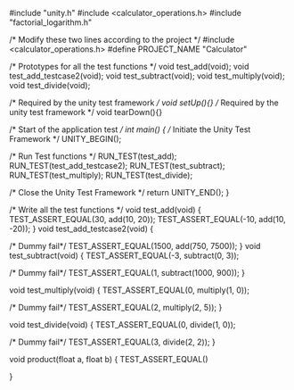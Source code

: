 
#include "unity.h"
#include <calculator_operations.h>
#include "factorial_logarithm.h"

/* Modify these two lines according to the project */
#include <calculator_operations.h>
#define PROJECT_NAME    "Calculator"

/* Prototypes for all the test functions */
void test_add(void);
void test_add_testcase2(void);
void test_subtract(void);
void test_multiply(void);
void test_divide(void);

/* Required by the unity test framework */
void setUp(){}
/* Required by the unity test framework */
void tearDown(){}

/* Start of the application test */
int main()
{
/* Initiate the Unity Test Framework */
  UNITY_BEGIN();

/* Run Test functions */
  RUN_TEST(test_add);
  RUN_TEST(test_add_testcase2);
  RUN_TEST(test_subtract);
  RUN_TEST(test_multiply);
  RUN_TEST(test_divide);

  /* Close the Unity Test Framework */
  return UNITY_END();
}

/* Write all the test functions */ 
void test_add(void) {
  TEST_ASSERT_EQUAL(30, add(10, 20));
  TEST_ASSERT_EQUAL(-10, add(10, -20));
}
void test_add_testcase2(void) {
 
  /* Dummy fail*/
  TEST_ASSERT_EQUAL(1500, add(750, 7500));
}
void test_subtract(void) {
  TEST_ASSERT_EQUAL(-3, subtract(0, 3));
  
  /* Dummy fail*/
  TEST_ASSERT_EQUAL(1, subtract(1000, 900));
}

void test_multiply(void) {
  TEST_ASSERT_EQUAL(0, multiply(1, 0));
  
  /* Dummy fail*/
  TEST_ASSERT_EQUAL(2, multiply(2, 5));
}

void test_divide(void) {
  TEST_ASSERT_EQUAL(0, divide(1, 0));
  
  /* Dummy fail*/
  TEST_ASSERT_EQUAL(3, divide(2, 2));
}

void product(float a, float b) {
  TEST_ASSERT_EQUAL()

}
